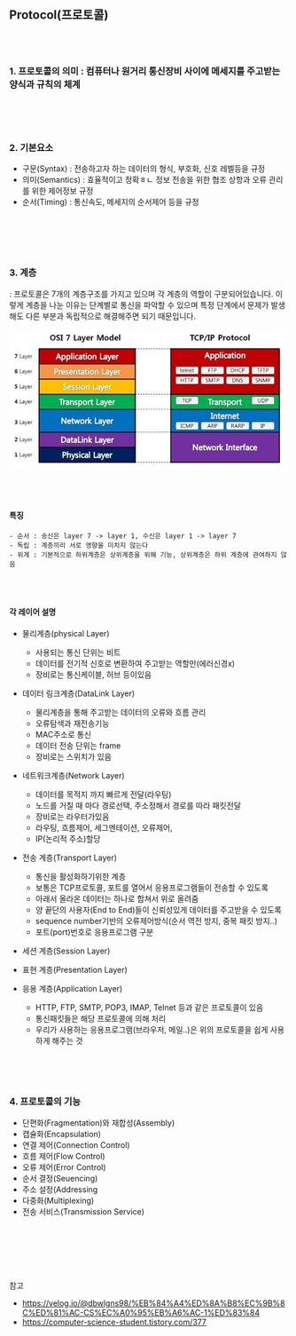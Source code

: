 ## Protocol(프로토콜)

</br></br>

### 1. 프로토콜의 의미 : 컴퓨터나 원거리 통신장비 사이에 **메세지를 주고받는 양식과 규칙**의 체계

</br>
</br>
</br>

### 2. 기본요소 

-   구문(Syntax) : 전송하고자 하는 데이터의 형식, 부호화, 신호 레벨등을 규정
-   의미(Semantics) : 효율적이고 정확ㅎㄴ 정보 전송을 위한 협조 상항과 오류 관리를 위한 제어정보 규정
-   순서(Timing) : 통신속도, 메세지의 순서제어 등을 규정 

</br></br></br></br>

### 3. 계층
: 프로토콜은 7개의 계층구조를 가지고 있으며 각 계층의 역할이 구분되어있습니다. 이렇게 계층을 나눈 이유는 단계별로 통신을 파악할 수 있으며 특정 단계에서 문제가 발생해도 다른 부분과 독립적으로 해결해주면 되기 때문입니다. 

![](/network/img/7layers.png)

</br></br>

#### 특징
    - 순서 : 송신은 layer 7 -> layer 1, 수신은 layer 1 -> layer 7
    - 독립 : 계층끼리 서로 영향을 미치지 않는다
    - 위계 : 기본적으로 하위계층은 상위계층을 위해 기능, 상위계층은 하위 계층에 관여하지 않음 

</br></br>

#### 각 레이어 설명
  - 물리계층(physical Layer)
    -   사용되는 통신 단위는 비트
    -   데이터를 전기적 신호로 변환하여 주고받는 역할만(에러신경x)
    -   장비로는 통신케이블, 허브 등이있음
  
  - 데이터 링크계층(DataLink Layer) 
    - 물리계층을 통해 주고받는 데이터의 오류와 흐름 관리
    - 오류탐색과 재전송기능
    - MAC주소로 통신 
    - 데이터 전송 단위는 frame
    - 장비로는 스위치가 있음
  
  - 네트워크계층(Network Layer)
    - 데이터를 목적지 까지 빠르게 전달(라우팅)
    - 노드를 거칠 때 마다 경로선택, 주소정해서 경로를 따라 패킷전달
    - 장비로는 라우터가있음
    - 라우팅, 흐름제어, 세그멘테이션, 오류제어, 
    - IP(논리적 주소)할당

  - 전송 계층(Transport Layer)
    - 통신을 활성화하기위한 계층 
    - 보통은 TCP프로토콜, 포트를 열어서 응용프로그램들이 전송할 수 있도록 
    - 아래서 올라온 데이터는 하나로 합쳐서 위로 올려줌
    - 양 끝단의 사용자(End to End)들이 신뢰성있게 데이터를 주고받을 수 있도록
    - sequence number기반의 오류제어방식(순서 역전 방지, 중복 패킷 방지..)
    - 포트(port)번호로 응용프로그램 구분 

  - 세션 계층(Session Layer)

  - 표현 계층(Presentation Layer) 

  - 응용 계층(Application Layer)
    - HTTP, FTP, SMTP, POP3, IMAP, Telnet 등과 같은 프로토콜이 있음
    - 통신패킷들은 해당 프로토콜에 의해 처리 
    - 우리가 사용하는 응용프로그램(브라우저, 메일..)은 위의 프로토콜을 쉽게 사용하게 해주는 것



</br></br></br>

### 4. 프로토콜의 기능 
- 단편화(Fragmentation)와 재합성(Assembly)
- 캡슐화(Encapsulation)
- 연결 제어(Connection Control)
- 흐름 제어(Flow Control)
- 오류 제어(Error Control)
- 순서 결정(Seuencing)
- 주소 설정(Addressing
- 다중화(Multiplexing)
- 전송 서비스(Transmission Service)
  




</br></br></br></br></br>

참고
- https://velog.io/@dbwlgns98/%EB%84%A4%ED%8A%B8%EC%9B%8C%ED%81%AC-CS%EC%A0%95%EB%A6%AC-1%ED%83%84
- https://computer-science-student.tistory.com/377

